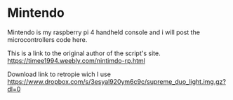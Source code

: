 # Mintendo
Mintendo is my raspberry pi 4 handheld console and i will post the microcontrollers code here.

This is a link to the original author of the script's site.
https://timee1994.weebly.com/nintimdo-rp.html

Download link to retropie wich I use
https://www.dropbox.com/s/3esyal920ym6c9c/supreme_duo_light.img.gz?dl=0
